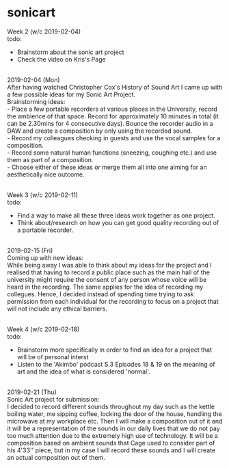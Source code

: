 # sonicart
Week 2 (w/c 2019-02-04)
<br>
todo:
- Brainstorm about the sonic art project
- Check the video on Kris's Page
<br>
2019-02-04 (Mon)
<br>
After having watched Christopher Cox's History of Sound Art I came up with a few possible ideas for my Sonic Art Project.
<br>
Brainstorming ideas:
<br>
- Place a few portable recorders at various places in the University, record the ambience of that space. Record for approximately 10 minutes in total (it can be 2.30mins for 4 consecutive days). Bounce the recorder audio in a DAW and create a composition by only using the recorded sound.
<br>
- Record my colleagues checking in guests and use the vocal samples for a composition.
<br>
- Record some natural human functions (sneezing, coughing etc.) and use them as part of a composition.
<br>
- Choose either of these ideas or merge them all into one aiming for an aesthetically nice outcome.
<br>
<br>

Week 3 (w/c 2019-02-11)
<br>
todo:
- Find a way to make all these three ideas work together as one project.
- Think about/research on how you can get good quality recording out of a portable recorder.
<br>
2019-02-15 (Fri)
<br>
Coming up with new ideas:
<br> 
While being away I was able to think about my ideas for the project and I realised that having to record a public place such as the main hall of the university might require the consent of any person whose voice will be heard in the recording. The same applies for the idea of recording my collegues. Hence, I decided instead of spending time trying to ask permission from each individual for the recording to focus on a project that will not include any ethical barriers.
<br>
<br>

Week 4 (w/c 2019-02-18)
<br>
todo:
- Brainstorm more specifically in order to find an idea for a project that will be of personal interst
- Listen to the 'Akimbo' podcast S.3 Episodes 18 & 19 on the meaning of art and the idea of what is considered 'normal'.
<br>
2019-02-21 (Thu)
<br>
Sonic Art project for submission:
<br>
I decided to record different sounds throughout my day such as the kettle boiling water, me sipping coffee, locking the door of the house, handling the microwave at my workplace etc. Then I will make a composition out of it and it will be a representation of the sounds in our daily lives that we do not pay too much attention due to the extremely high use of technology. It will be a composition based on ambient sounds that Cage used to consider part of his 4'33'' piece, but in my case I will record these sounds and I will create an actual composition out of them.
